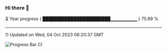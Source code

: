 ### Hi there 👋

⏳ Year progress { ██████████████████████▁▁▁▁▁▁▁▁ } 75.69 %

---

⏰ Updated on Wed, 04 Oct 2023 06:20:37 GMT

![Progress Bar CI](https://github.com/liununu/liununu/workflows/Progress%20Bar%20CI/badge.svg)
